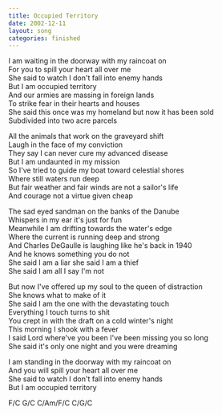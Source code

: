 ```yaml
---
title: Occupied Territory
date: 2002-12-11
layout: song
categories: finished
---
```

I am waiting in the doorway with my raincoat on  
For you to spill your heart all over me  
She said to watch I don't fall into enemy hands  
But I am occupied territory  
And our armies are massing in foreign lands  
To strike fear in their hearts and houses  
She said this once was my homeland but now it has been sold  
Subdivided into two acre parcels

All the animals that work on the graveyard shift  
Laugh in the face of my conviction  
They say I can never cure my advanced disease  
But I am undaunted in my mission  
So I've tried to guide my boat toward celestial shores  
Where still waters run deep  
But fair weather and fair winds are not a sailor's life  
And courage not a virtue given cheap

The sad eyed sandman on the banks of the Danube  
Whispers in my ear it's just for fun  
Meanwhile I am drifting towards the water's edge  
Where the current is running deep and strong  
And Charles DeGaulle is laughing like he's back in 1940  
And he knows something you do not  
She said I am a liar she said I am a thief  
She said I am all I say I'm not

But now I've offered up my soul to the queen of distraction  
She knows what to make of it  
She said I am the one with the devastating touch  
Everything I touch turns to shit  
You crept in with the draft on a cold winter's night  
This morning I shook with a fever  
I said Lord where've you been I've been missing you so long  
She said it's only one night and you were dreaming

I am standing in the doorway with my raincoat on  
And you will spill your heart all over me  
She said to watch I don't fall into enemy hands  
But I am occupied territory  

<div class="chords">
F/C  
G/C  
C/Am/F/C  
C/G/C</div>
